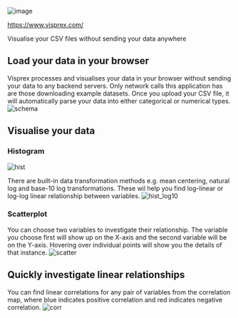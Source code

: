 ![image](https://github.com/KengoA/visprex/assets/20113339/03fae63d-6518-45b5-affd-da00e0c746b2)

https://www.visprex.com/

Visualise your CSV files without sending your data anywhere

## Load your data in your browser
Visprex processes and visualises your data in your browser without sending your data to any backend servers.
Only network calls this application has are those downloading example datasets. Once you upload your CSV file, it will automatically parse your data into either categorical or numerical types.
![schema](https://github.com/KengoA/visprex/assets/20113339/2c3de5cd-b197-49c8-ad5f-0e5cca52f79f)

## Visualise your data
### Histogram
![hist](https://github.com/KengoA/visprex/assets/20113339/7fb3fd86-921d-4f99-a92e-92621bee8ce2)

There are built-in data transformation methods e.g. mean centering, natural log and base-10 log transformations. These wil help you find log-linear or log-log linear relationship between variables.
![hist_log10](https://github.com/KengoA/visprex/assets/20113339/fb6ebf6f-9600-4ac0-b226-3faf832ec618)

### Scatterplot
You can choose two variables to investigate their relationship. The variable you choose first will show up on the X-axis and the second variable will be on the Y-axis.
Hovering over individual points will show you the details of that instance.
![scatter](https://github.com/KengoA/visprex/assets/20113339/2c3dfa55-72c5-4039-b84d-539c01a816dd)


## Quickly investigate linear relationships
You can find linear correlations for any pair of variables from the correlation map, where blue indicates positive correlation and red indicates negative correlation.
![corr](https://github.com/KengoA/visprex/assets/20113339/8b0b77c9-0efb-48e8-b44b-4f1327cf1250)
